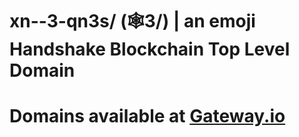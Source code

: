# xn--3-qn3s/ (🕸3/) | an emoji Handshake Blockchain Top Level Domain

# Domains available at [Gateway.io](https://gateway.io/tlds/xn--3-qn3s)
